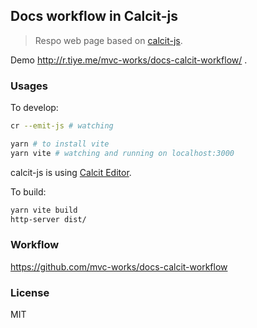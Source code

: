
Docs workflow in Calcit-js
----

> Respo web page based on [calcit-js](https://github.com/calcit-lang/calcit).

Demo http://r.tiye.me/mvc-works/docs-calcit-workflow/ .

### Usages

To develop:

```bash
cr --emit-js # watching

yarn # to install vite
yarn vite # watching and running on localhost:3000
```

calcit-js is using [Calcit Editor](https://github.com/calcit-lang/editor).

To build:

```bash
yarn vite build
http-server dist/
```

### Workflow

https://github.com/mvc-works/docs-calcit-workflow

### License

MIT
